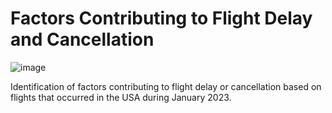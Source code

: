 # Factors Contributing to Flight Delay and Cancellation
![image](https://github.com/karlarochaes/flight-delay-cancellation-USA-2023/assets/88100992/c81f7f43-aa72-4f51-8f69-98483e6a3b2d)

Identification of factors contributing to flight delay or cancellation based on flights that occurred in the USA during January 2023.
